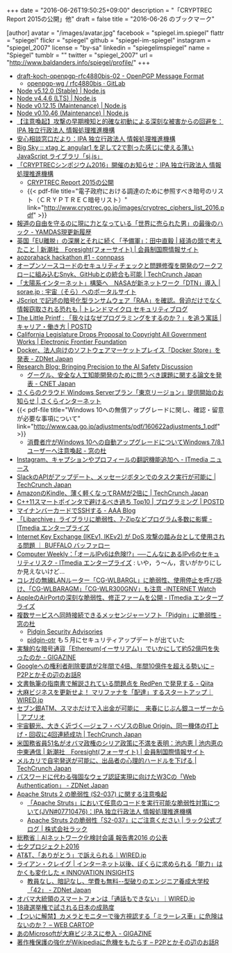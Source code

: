 +++
date = "2016-06-26T19:50:25+09:00"
description = "「CRYPTREC Report 2015の公開」他"
draft = false
title = "2016-06-26 のブックマーク"

[author]
  avatar = "/images/avatar.jpg"
  facebook = "spiegel.im.spiegel"
  flattr = "spiegel"
  flickr = "spiegel"
  github = "spiegel-im-spiegel"
  instagram = "spiegel_2007"
  license = "by-sa"
  linkedin = "spiegelimspiegel"
  name = "Spiegel"
  tumblr = ""
  twitter = "spiegel_2007"
  url = "http://www.baldanders.info/spiegel/profile/"
+++

- [draft-koch-openpgp-rfc4880bis-02 - OpenPGP Message Format](https://tools.ietf.org/html/draft-koch-openpgp-rfc4880bis-02)
    - [openpgp-wg / rfc4880bis · GitLab](https://gitlab.com/openpgp-wg/rfc4880bis)
- [Node v5.12.0 (Stable) | Node.js](https://nodejs.org/en/blog/release/v5.12.0/)
- [Node v4.4.6 (LTS) | Node.js](https://nodejs.org/en/blog/release/v4.4.6/)
- [Node v0.12.15 (Maintenance) | Node.js](https://nodejs.org/en/blog/release/v0.12.15/)
- [Node v0.10.46 (Maintenance) | Node.js](https://nodejs.org/en/blog/release/v0.10.46/)
- [【注意喚起】攻撃の早期検知と的確な初動による深刻な被害からの回避を：IPA 独立行政法人 情報処理推進機構](http://www.ipa.go.jp/security/ciadr/vul/20160623-ta.html)
- [安心相談窓口だより：IPA 独立行政法人 情報処理推進機構](http://www.ipa.go.jp/security/anshin/mgdayori20160621.html)
- [Big Sky :: xtag と angular1 を足して2で割った感じに使える薄い JavaScript ライブラリ「sj.js」](http://mattn.kaoriya.net/software/lang/javascript/20160620163641.htm)
- [「CRYPTRECシンポジウム2016」開催のお知らせ：IPA 独立行政法人 情報処理推進機構](http://www.ipa.go.jp/security/announce/crypt-sympo2016.html)
    - [CRYPTREC Report 2015の公開](http://www.cryptrec.go.jp/topics/cryptrec_20160617_c15report.html)
    - {{< pdf-file title="電子政府における調達のために参照すべき暗号のリスト（ＣＲＹＰＴＲＥＣ暗号リスト）" link="http://www.cryptrec.go.jp/images/cryptrec_ciphers_list_2016.pdf" >}}
- [報道の自由を守るのに現に力となっている「世界に売られた男」の最後のハック - YAMDAS現更新履歴](http://d.hatena.ne.jp/yomoyomo/20160619/securedrop)
- [英国「EU離脱」の深層とそれに続く「予備軍」：田中直毅 | 経済の頭で考えたこと | 新潮社　Foresight(フォーサイト) | 会員制国際情報サイト](http://www.fsight.jp/articles/-/41288)
- [aozorahack hackathon #1 - connpass](http://aozorahack.connpass.com/event/33921/)
- [オープンソースコードのセキュリティチェックと問題修復を開発のワークフローに組み込むSnyk、GitHubとの統合も可能 | TechCrunch Japan](http://jp.techcrunch.com/2016/06/24/20160623snyk/)
- [「太陽系インターネット」構築へ　NASAが新ネットワーク「DTN」導入 | sorae.jp : 宇宙（そら）へのポータルサイト](http://sorae.jp/030201/2016_06_24_nasa.html)
- [JScript で記述の暗号化型ランサムウェア「RAA」を確認。脅迫だけでなく情報窃取される恐れも | トレンドマイクロ セキュリティブログ](http://blog.trendmicro.co.jp/archives/13528)
- [The Little Printf : 「我々はなぜプログラミングをするのか？」を追う寓話 | キャリア・働き方 | POSTD](http://postd.cc/the-little-printf/)
- [California Legislature Drops Proposal to Copyright All Government Works | Electronic Frontier Foundation](https://www.eff.org/deeplinks/2016/06/california-legislature-drops-proposal-copyright-all-government-works)
- [Docker、法人向けのソフトウェアマーケットプレイス「Docker Store」を発表 - ZDNet Japan](http://japan.zdnet.com/article/35084714/)
- [Research Blog: Bringing Precision to the AI Safety Discussion](https://research.googleblog.com/2016/06/bringing-precision-to-ai-safety.html)
    - [グーグル、安全な人工知能開発のために問うべき課題に関する論文を発表 - CNET Japan](http://japan.cnet.com/news/service/35084726/)
- [さくらのクラウド Windows Serverプラン「東京リージョン」提供開始のお知らせ | さくらインターネット](https://www.sakura.ad.jp/news/sakurainfo/newsentry.php?id=1320)
- {{< pdf-file title="Windows 10への無償アップグレードに関し、確認・留意が必要な事項について" link="http://www.caa.go.jp/adjustments/pdf/160622adjustments_1.pdf" >}}
    - [消費者庁がWindows 10への自動アップグレードについてWindows 7/8.1ユーザーへ注意喚起 - 窓の杜](http://forest.watch.impress.co.jp/docs/news/1006675.html)
- [Instagram、キャプションやプロフィールの翻訳機能追加へ - ITmedia ニュース](http://www.itmedia.co.jp/news/articles/1606/23/news090.html)
- [SlackのAPIがアップデート、メッセージボタンでのタスク実行が可能に | TechCrunch Japan](http://jp.techcrunch.com/2016/06/23/20160621slack-debuts-message-buttons-bots-with-trello-kayak-and-10-more-to-perform-tasks-in-its-app/)
- [AmazonのKindle、薄く軽くなってRAMが2倍に | TechCrunch Japan](http://jp.techcrunch.com/2016/06/23/20160622kindle-upgrade/)
- [C++11スマートポインタで避けるべき過ち Top10 | プログラミング | POSTD](http://postd.cc/top-10-dumb-mistakes-avoid-c-11-smart-pointers/)
- [マイナンバーカードでSSHする - AAA Blog](https://www.osstech.co.jp/~hamano/posts/jpki-ssh/)
- [「Libarchive」ライブラリに脆弱性、7-Zipなどプログラム多数に影響 - ITmedia エンタープライズ](http://www.itmedia.co.jp/enterprise/articles/1606/23/news068.html)
- [Internet Key Exchange (IKEv1, IKEv2) が DoS 攻撃の踏み台として使用される問題 ｜ BUFFALO バッファロー](http://buffalo.jp/support_s/s20160621.html)
- [Computer Weekly：「オールIPv6は危険!?」──こんなにあるIPv6のセキュリティリスク - ITmedia エンタープライズ](http://www.itmedia.co.jp/enterprise/articles/1606/22/news025.html) : いや，う～ん，言いがかりにしか見えないけど...
- [コレガの無線LANルーター「CG-WLBARGL」に脆弱性、使用停止を呼び掛け、「CG-WLBARAGM」「CG-WLR300GNV」も注意 -INTERNET Watch](http://internet.watch.impress.co.jp/docs/news/1006599.html)
- [AppleのAirPortの深刻な脆弱性、修正ファームを公開 - ITmedia エンタープライズ](http://www.itmedia.co.jp/enterprise/articles/1606/21/news062.html)
- [複数サービスへ同時接続できるメッセンジャーソフト「Pidgin」に脆弱性 - 窓の杜](http://forest.watch.impress.co.jp/docs/news/1006363.html)
    - [Pidgin Security Advisories](https://www.pidgin.im/news/security/)
    - [pidgin-otr](https://otr.cypherpunks.ca/) も５月にセキュリティアップデートが出ていた
- [実験的な暗号通貨「Ethereum(イーサリアム)」でいかにして約52億円を失ったのか - GIGAZINE](http://gigazine.net/news/20160621-experimental-cryptocurrency-lost/)
- [Googleへの権利者削除要請が2年間で4倍、年間10億件を超える勢いに – P2Pとかその辺のお話R](http://p2ptk.org/copyright/470)
- [文書執筆の指南書で解説されている問題点を RedPen で発見する - Qiita](http://qiita.com/takahi-i/items/a8b994ef17fd66fe6237)
- [大麻ビジネスを更新せよ！ マリファナを「配達」するスタートアップ｜WIRED.jp](http://wired.jp/2016/06/19/meadow-marifuana-startup/)
- [セブン銀ATM、スマホだけで入出金が可能に　来春にじぶん銀ユーザーから | アプリオ](http://appllio.com/20160620-8298-seven-bank-atm-smartphone-account-activity)
- [宇宙観光、大きく近づく―ジェフ・ベゾスのBlue Origin、同一機体の打上げ・回収に4回連続成功 | TechCrunch Japan](http://jp.techcrunch.com/2016/06/20/20160619blue-origin-launches-lands-the-same-rocket-for-the-fourth-time/)
- [米国務省員51名がオバマ政権のシリア政策に不満を表明：池内恵 | 池内恵の中東通信 | 新潮社　Foresight(フォーサイト) | 会員制国際情報サイト](http://www.fsight.jp/articles/-/41289)
- [メルカリで自宅発送が可能に、出品者の心理的ハードルを下げる | TechCrunch Japan](http://jp.techcrunch.com/2016/06/20/rakuraku-mercari-bin/)
- [パスワードに代わる強固なウェブ認証実現に向けたW3Cの「Web Authentication」 - ZDNet Japan](http://japan.zdnet.com/article/35084511/)
- [Apache Struts 2 の脆弱性 (S2-037) に関する注意喚起](https://www.jpcert.or.jp/at/2016/at160027.html)
    - [「Apache Struts」において任意のコードを実行可能な脆弱性対策について(JVN#07710476)：IPA 独立行政法人 情報処理推進機構](https://www.ipa.go.jp/security/ciadr/vul/20160620-jvn.html)
    - [Apache Struts 2の脆弱性「S2-037」にご注意ください | ラック公式ブログ | 株式会社ラック](http://www.lac.co.jp/blog/category/security/20160620.html)
- [総務省｜AIネットワーク化検討会議 報告書2016 の公表](http://www.soumu.go.jp/menu_news/s-news/01iicp01_02000050.html)
- [七夕プロジェクト2016](https://tanabata-project.jp/)
- [AT&T、「ありがとう」で訴えられる｜WIRED.jp](http://wired.jp/2016/06/13/citigroup-trademarks-thankyou/)
- [ライアン・クレイグ | インターネット以後、ぼくらに求められる「能力」はかくも変化した « INNOVATION INSIGHTS](http://wired.jp/innovationinsights/post/social/w/redefine-competency/)
    - [教員なし、暗記なし、学費も無料--型破りのエンジニア養成大学校「42」 - ZDNet Japan](http://japan.zdnet.com/article/35084359/)
- [オバマ大統領のスマートフォンは「通話もできない」｜WIRED.jp](http://wired.jp/2016/06/16/goodbye-obamaberry/)
- [18歳選挙権で試される日本の成熟度](http://blogos.com/article/180002/)
- [【ついに解禁】カメラとモニターで後方視認する「ミラーレス車」に危険はないのか？ – WEB CARTOP](https://www.webcartop.jp/2016/06/44365)
- [あのMicrosoftが大麻ビジネスに参入 - GIGAZINE](http://gigazine.net/news/20160617-microsoft-marijuana-trade/)
- [著作権保護の強化がWikipediaに危機をもたらす – P2Pとかその辺のお話R](http://p2ptk.org/copyright/467)
